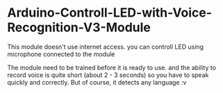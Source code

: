# Arduino-Controll-LED-with-Voice-Recognition-V3-Module
This module doesn't use internet access. you can controll LED using microphone connected to the module

The module need to be trained before it is ready to use. and the ability to record voice is quite short (about 2 - 3 seconds) so you have to speak quickly and correctly.
But of course, it detects any language :v
